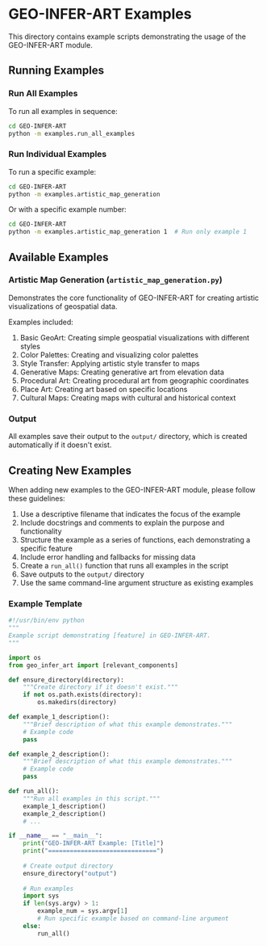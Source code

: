 # GEO-INFER-ART Examples

This directory contains example scripts demonstrating the usage of the GEO-INFER-ART module.

## Running Examples

### Run All Examples

To run all examples in sequence:

```bash
cd GEO-INFER-ART
python -m examples.run_all_examples
```

### Run Individual Examples

To run a specific example:

```bash
cd GEO-INFER-ART
python -m examples.artistic_map_generation
```

Or with a specific example number:

```bash
cd GEO-INFER-ART
python -m examples.artistic_map_generation 1  # Run only example 1
```

## Available Examples

### Artistic Map Generation (`artistic_map_generation.py`)

Demonstrates the core functionality of GEO-INFER-ART for creating artistic visualizations of geospatial data.

Examples included:
1. Basic GeoArt: Creating simple geospatial visualizations with different styles
2. Color Palettes: Creating and visualizing color palettes
3. Style Transfer: Applying artistic style transfer to maps
4. Generative Maps: Creating generative art from elevation data
5. Procedural Art: Creating procedural art from geographic coordinates
6. Place Art: Creating art based on specific locations
7. Cultural Maps: Creating maps with cultural and historical context

### Output

All examples save their output to the `output/` directory, which is created automatically if it doesn't exist.

## Creating New Examples

When adding new examples to the GEO-INFER-ART module, please follow these guidelines:

1. Use a descriptive filename that indicates the focus of the example
2. Include docstrings and comments to explain the purpose and functionality
3. Structure the example as a series of functions, each demonstrating a specific feature
4. Include error handling and fallbacks for missing data
5. Create a `run_all()` function that runs all examples in the script
6. Save outputs to the `output/` directory
7. Use the same command-line argument structure as existing examples

### Example Template

```python
#!/usr/bin/env python
"""
Example script demonstrating [feature] in GEO-INFER-ART.
"""

import os
from geo_infer_art import [relevant_components]

def ensure_directory(directory):
    """Create directory if it doesn't exist."""
    if not os.path.exists(directory):
        os.makedirs(directory)

def example_1_description():
    """Brief description of what this example demonstrates."""
    # Example code
    pass

def example_2_description():
    """Brief description of what this example demonstrates."""
    # Example code
    pass

def run_all():
    """Run all examples in this script."""
    example_1_description()
    example_2_description()
    # ...

if __name__ == "__main__":
    print("GEO-INFER-ART Example: [Title]")
    print("==============================")
    
    # Create output directory
    ensure_directory("output")
    
    # Run examples
    import sys
    if len(sys.argv) > 1:
        example_num = sys.argv[1]
        # Run specific example based on command-line argument
    else:
        run_all() 